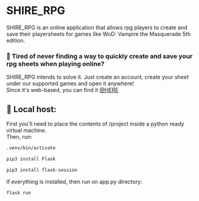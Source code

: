 # SHIRE_RPG

SHIRE_RPG is an online application that allows rpg players to create and save their playersheets for games like WoD: Vampire the Masquerade 5th edition.

### 🚀 Tired of never finding a way to quickly create and save your rpg sheets when playing online?  
SHIRE_RPG intends to solve it. Just create an account, create your sheet under our supported games and open it anywhere!  
Since it's web-based, you can find it [@HERE](https://bagginsbr.pythonanywhere.com/)

## 🔧 Local host: 
First you'll need to place the contents of /project inside a python ready virtual machine.  
Then, run:
```bash
.venv/bin/activate
```
```bash
pip3 install Flask
```
```bash
pip3 install flask-session
```
If everything is installed, then run on app.py directory:
```bash
flask run
```
